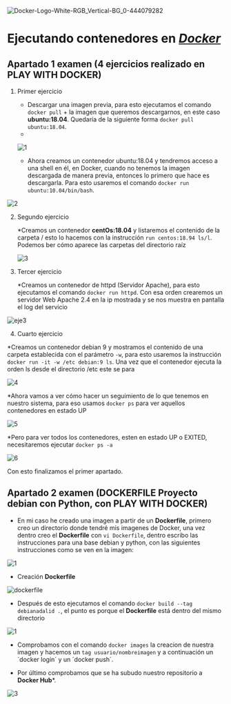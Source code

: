 
![Docker-Logo-White-RGB_Vertical-BG_0-444079282](https://user-images.githubusercontent.com/91874745/173307153-46d4f92c-157e-4b48-bb9a-2b9d69ef9e20.png)


#  Ejecutando contenedores en [***Docker***](https://www.docker.com)



## Apartado 1 examen (4 ejercicios realizado en PLAY WITH DOCKER)

1. Primer ejercicio
    
    * Descargar una imagen previa, para esto ejecutamos el comando `docker pull` + la imagen que queremos descargarnos, en este caso **ubuntu:18.04**. Quedaría de la siguiente forma `docker pull ubuntu:18.04`.
    * 
     ![1](https://user-images.githubusercontent.com/91874745/173306452-609aea33-32e5-482b-b037-c6ea123c8c8f.png)

   * Ahora creamos un contenedor ubuntu:18.04 y tendremos acceso a una shell en él, en Docker, cuando no tenemos la imagen descargada de manera previa, entonces lo primero que hace es descargarla. Para esto usaremos el comando `docker run ubuntu:10.04/bin/bash`.

![2](https://user-images.githubusercontent.com/91874745/173306564-14e969b7-63d0-4183-ab7f-ddabaa4f2bbe.png)

2. Segundo ejercicio

   *Creamos un contenedor  **centOs:18.04** y listaremos el contenido de la carpeta / esto lo hacemos con la instrucción `run centos:18.94 ls/l`. Podemos ber cómo aparece las carpetas del directorio raíz
   
   ![3](https://user-images.githubusercontent.com/91874745/173306634-757e1e6f-9f98-4dd5-a8f8-985a220fe840.png)

 
3. Tercer ejercicio

   *Creamos un contenedor de httpd (Servidor Apache), para esto ejecutamos el comando `docker run httpd`. Con esa orden crearemos un servidor Web Apache 2.4 en la ip mostrada y se nos muestra en pantalla el log del servicio

![eje3](https://user-images.githubusercontent.com/91874745/173306731-182d5dcb-d003-410a-b0cb-b3b9b0e84cd2.png)

   
4. Cuarto ejercicio

  *Creamos un contenedor debian 9 y mostramos el contenido de una carpeta establecida con el parámetro `-w`, para esto usaremos la instrucción `docker run -it -w /etc debian:9 ls`. Una vez que el contenedor ejecuta la orden ls desde el directorio /etc este se para

![4](https://user-images.githubusercontent.com/91874745/173306808-841c66c6-95c0-4ea8-8c31-b82bb1382d01.png)


  *Ahora vamos a ver cómo hacer un seguimiento de lo que tenemos en nuestro sistema, para eso usamos `docker ps` para ver aquellos contenedores en estado UP 

![5](https://user-images.githubusercontent.com/91874745/173306884-9e7cea99-3338-474f-bfca-dc74a3d400f0.png)


 *Pero para ver todos los contenedores, esten en estado UP  o EXITED, necesitaremos ejecutar `docker ps -a`
 
 ![6](https://user-images.githubusercontent.com/91874745/173306908-df180a1b-b545-4fef-9cc4-291d267de88a.png)
 
 Con esto finalizamos el primer apartado.

## Apartado 2 examen (DOCKERFILE Proyecto debian con Python, con PLAY WITH DOCKER)

 * En mi caso he creado una imagen a partir de un **Dockerfile**, primero creo un directorio donde tendré mis imagenes de Docker, una vez dentro creo el **Dockerfile** con `vi Dockerfile`, dentro escribo las instrucciones para una base debian y python, con las siguientes instrucciones como se ven en la imagen:
 
 ![1](https://user-images.githubusercontent.com/91874745/173312271-12f00b54-ccf4-4f1b-a8ed-8167631ed895.png)

  * Creación **Dockerfile**
  
![dockerfile](https://user-images.githubusercontent.com/91874745/173312441-746443e8-cc0b-4374-a195-2f34893cb729.png)


* Después de esto ejecutamos el comando `docker build --tag debianadalid .`, el punto es porque el **Dockerfile** está dentro del mismo directorio

![1](https://user-images.githubusercontent.com/91874745/173312547-8f2e2246-3bbb-4113-aed5-a3cb0de6ff36.png)

* Comprobamos con el comando `docker images` la creacion de nuestra imagen y hacemos un `tag usuario/nombreimagen` y a continuación un ´docker login´ y un ´docker push´.

* Por último comprobamos que se ha subudo nuestro repositorio a **Docker Hub***.


 ![3](https://user-images.githubusercontent.com/91874745/173313250-f933599a-f45a-47c2-b263-5e105954ff17.png)

